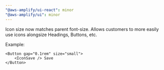 ```yaml
---
"@aws-amplify/ui-react": minor
"@aws-amplify/ui": minor
---
```


Icon size now matches parent font-size. Allows customers to more easily use icons alongsize Headings, Buttons, etc.

Example:
```
<Button gap="0.1rem" size="small">
    <IconSave /> Save
</Button>
```
